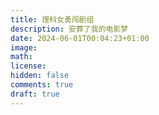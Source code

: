 ```yaml
---
title: 理科女勇闯剧组
description: 安葬了我的电影梦
date: 2024-06-01T00:04:23+01:00
image: 
math: 
license: 
hidden: false
comments: true
draft: true
---
```

